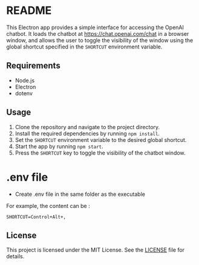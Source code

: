 # README

This Electron app provides a simple interface for accessing the OpenAI chatbot. It loads the chatbot at https://chat.openai.com/chat in a browser window, and allows the user to toggle the visibility of the window using the global shortcut specified in the `SHORTCUT` environment variable.

## Requirements

- Node.js
- Electron
- dotenv

## Usage

1. Clone the repository and navigate to the project directory.
2. Install the required dependencies by running `npm install`.
3. Set the `SHORTCUT` environment variable to the desired global shortcut.
4. Start the app by running `npm start`.
5. Press the `SHORTCUT` key to toggle the visibility of the chatbot window.

# .env file
- Create .env file in the same folder as the executable

For example, the content can be :
```
SHORTCUT=Control+Alt+,
```

## License

This project is licensed under the MIT License. See the [LICENSE](LICENSE) file for details.
